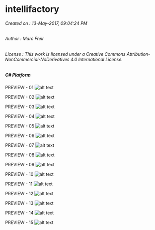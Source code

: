 # intellifactory

###### Created on : 13-May-2017, 09:04:24 PM
###### Author : Marc Freir
###### License : This work is licensed under a Creative Commons Attribution-NonCommercial-NoDerivatives 4.0 International License.

##### C# Platform



PREVIEW - 01
![alt text](https://github.com/marcfreir/intellifactory/blob/master/_PREVIEW/1.png)

PREVIEW - 02
![alt text](https://github.com/marcfreir/intellifactory/blob/master/_PREVIEW/2.png)

PREVIEW - 03
![alt text](https://github.com/marcfreir/intellifactory/blob/master/_PREVIEW/3.png)

PREVIEW - 04
![alt text](https://github.com/marcfreir/intellifactory/blob/master/_PREVIEW/4.png)

PREVIEW - 05
![alt text](https://github.com/marcfreir/intellifactory/blob/master/_PREVIEW/5.png)

PREVIEW - 06
![alt text](https://github.com/marcfreir/intellifactory/blob/master/_PREVIEW/6.png)

PREVIEW - 07
![alt text](https://github.com/marcfreir/intellifactory/blob/master/_PREVIEW/7.png)

PREVIEW - 08
![alt text](https://github.com/marcfreir/intellifactory/blob/master/_PREVIEW/8.png)

PREVIEW - 09
![alt text](https://github.com/marcfreir/intellifactory/blob/master/_PREVIEW/9.png)

PREVIEW - 10
![alt text](https://github.com/marcfreir/intellifactory/blob/master/_PREVIEW/10.png)

PREVIEW - 11
![alt text](https://github.com/marcfreir/intellifactory/blob/master/_PREVIEW/11.png)

PREVIEW - 12
![alt text](https://github.com/marcfreir/intellifactory/blob/master/_PREVIEW/12.png)

PREVIEW - 13
![alt text](https://github.com/marcfreir/intellifactory/blob/master/_PREVIEW/13.png)

PREVIEW - 14
![alt text](https://github.com/marcfreir/intellifactory/blob/master/_PREVIEW/14.png)

PREVIEW - 15
![alt text](https://github.com/marcfreir/intellifactory/blob/master/_PREVIEW/15.png)
